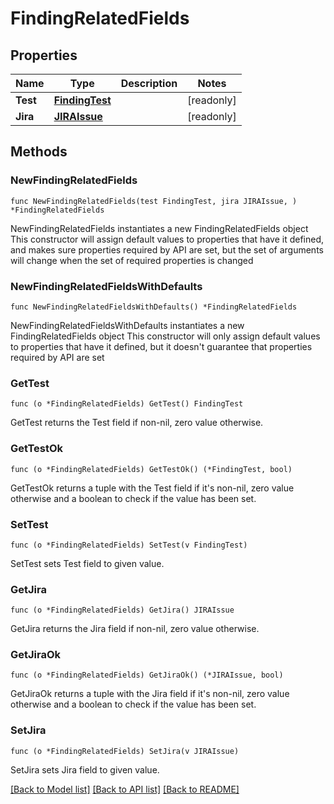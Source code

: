 # FindingRelatedFields

## Properties

Name | Type | Description | Notes
------------ | ------------- | ------------- | -------------
**Test** | [**FindingTest**](FindingTest.md) |  | [readonly] 
**Jira** | [**JIRAIssue**](JIRAIssue.md) |  | [readonly] 

## Methods

### NewFindingRelatedFields

`func NewFindingRelatedFields(test FindingTest, jira JIRAIssue, ) *FindingRelatedFields`

NewFindingRelatedFields instantiates a new FindingRelatedFields object
This constructor will assign default values to properties that have it defined,
and makes sure properties required by API are set, but the set of arguments
will change when the set of required properties is changed

### NewFindingRelatedFieldsWithDefaults

`func NewFindingRelatedFieldsWithDefaults() *FindingRelatedFields`

NewFindingRelatedFieldsWithDefaults instantiates a new FindingRelatedFields object
This constructor will only assign default values to properties that have it defined,
but it doesn't guarantee that properties required by API are set

### GetTest

`func (o *FindingRelatedFields) GetTest() FindingTest`

GetTest returns the Test field if non-nil, zero value otherwise.

### GetTestOk

`func (o *FindingRelatedFields) GetTestOk() (*FindingTest, bool)`

GetTestOk returns a tuple with the Test field if it's non-nil, zero value otherwise
and a boolean to check if the value has been set.

### SetTest

`func (o *FindingRelatedFields) SetTest(v FindingTest)`

SetTest sets Test field to given value.


### GetJira

`func (o *FindingRelatedFields) GetJira() JIRAIssue`

GetJira returns the Jira field if non-nil, zero value otherwise.

### GetJiraOk

`func (o *FindingRelatedFields) GetJiraOk() (*JIRAIssue, bool)`

GetJiraOk returns a tuple with the Jira field if it's non-nil, zero value otherwise
and a boolean to check if the value has been set.

### SetJira

`func (o *FindingRelatedFields) SetJira(v JIRAIssue)`

SetJira sets Jira field to given value.



[[Back to Model list]](../README.md#documentation-for-models) [[Back to API list]](../README.md#documentation-for-api-endpoints) [[Back to README]](../README.md)


